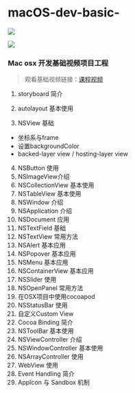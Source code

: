 # macOS-dev-basic-
![](https://img.shields.io/badge/platform-MacOSX-red.svg)


![](https://ws3.sinaimg.cn/large/006tNc79gy1fjb0li8lkvj30v20hkn5x.jpg)

### Mac  osx 开发基础视频项目工程

>   观看基础视频链接：[课程视频](http://study.163.com/course/introduction/1004170018.htm)

1. storyboard 简介
   
2. autolayout 基本使用

3. NSView 基础
  * 坐标系与frame
  * 设置backgroundColor
  * backed-layer view / hosting-layer view
4. NSButton 使用
5. NSImageView介绍
6. NSCollectionView 基本使用
7. NSTableView 基本使用
8. NSWindow 介绍
9. NSApplication 介绍
10. NSDocument 应用
11. NSTextField 基础
12. NSTextView 常用方法
13. NSAlert 基本应用
14. NSPopover 基本应用
15. NSMenu 基本应用
16. NSContainerView 基本应用
17. NSSlider 使用
18. NSOpenPanel 常用方法
19. 在OSX项目中使用cocoapod
20. NSStatusBar 使用
21. 自定义Custom View
22. Cocoa Binding 简介
23. NSToolBar 基本使用
24. NSViewController 介绍
25. NSWindowController 基本使用
26. NSArrayController 使用
27. WebView 使用
28. Event Handling 简介
29. AppIcon 与 Sandbox 机制 
   
